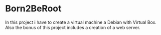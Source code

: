 # Born2BeRoot
In this project i have to create a virtual machine a Debian with Virtual Box. Also the bonus of this project includes a creation of a web server.
